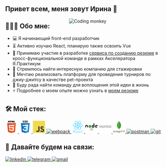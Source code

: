 <h2 align="left">
 <abc>
  <br>Привет всем, меня зовут Ирина 👋 <br>
 </abc>
</h2> 

<img align="right" src="https://knowledge-hub.com/wp-content/uploads/2022/02/Monkey_Kid_Coding.gif" alt="Coding monkey" width="300">
<h2 align="left">👩🏻‍💻 Обо мне:</h2> 

- :computer: Я начинающий front-end разработчик
- :hourglass_flowing_sand: Активно изучаю React, планирую также освоить Vue
- 💼 Принимаю участие в разработке [сервиса по созданию резюме](https://github.com/creating-and-editing-a-resume) в кросс-функциональной команде в рамках Акселератора Я.Практикум
- :dart: Стремлюсь найти интересную компанию для стажировки
- 🥋 Мечтаю реализовать платформу для проведения турниров по джиу-джитсу в качестве pet-проекта 
- :hugs: Буду рада найти команду для воплощения этой идеи в жизнь 
- :zap: Подробнее о моем опыте можно узнать в [моем резюме](https://github.com/IrinaSakhno/IrinaSakhno/blob/d33f02ce51e92e4ab1163524e25cdce1a3890b9e/cv.pdf)
<!-- - :mailbox: Как связаться со мной: <a href="https://www.linkedin.com/in/irina-sakhno-05076a241/" target="_blank">
      <img src="https://cdn-icons-png.flaticon.com/512/2504/2504799.png" width="30" height="30" alt="linkedin" />
    </a>
    <a href="https://t.me/IreneBabaeva" target="_blank">
      <img src="https://cdn-icons-png.flaticon.com/512/2111/2111646.png" width="30" height="30" alt="telegram" />
    </a> -->

<h2 align="left">🛠 Мой стек:</h2>
<p align="left">
    <a href="https://www.w3.org/html/" target="_blank"> <img src="https://raw.githubusercontent.com/devicons/devicon/master/icons/html5/html5-original-wordmark.svg" alt="html5" width="40" height="40"/> </a>
    <a href="https://www.w3schools.com/css/" target="_blank"> <img src="https://raw.githubusercontent.com/devicons/devicon/master/icons/css3/css3-original-wordmark.svg" alt="css3" width="40" height="40"/> </a>
    <a href="https://developer.mozilla.org/en-US/docs/Web/JavaScript" target="_blank"> <img src="https://raw.githubusercontent.com/devicons/devicon/master/icons/javascript/javascript-original.svg" alt="javascript" width="40" height="40"/> </a>
<a href="https://webpack.js.org/" target="_blank"> <img src="https://www.vectorlogo.zone/logos/js_webpack/js_webpack-icon.svg" alt="webpack" width="40" height="40"/> </a>
<a href="https://reactjs.org/" target="_blank"> <img src="https://raw.githubusercontent.com/devicons/devicon/master/icons/react/react-original-wordmark.svg" alt="react" width="40" height="40"/> </a>
      <a href="https://nodejs.org" target="_blank"> <img src="https://raw.githubusercontent.com/devicons/devicon/master/icons/nodejs/nodejs-original-wordmark.svg" alt="nodejs" width="40" height="40"/> </a>
    <a href="https://expressjs.com" target="_blank"> <img src="https://raw.githubusercontent.com/devicons/devicon/master/icons/express/express-original-wordmark.svg" alt="express" width="40" height="40"/> </a>
    <a href="https://www.mongodb.com/" target="_blank"> <img src="https://raw.githubusercontent.com/devicons/devicon/master/icons/mongodb/mongodb-original-wordmark.svg" alt="mongodb" width="40" height="40"/> </a>
<a href="https://www.postman.com/" target="_blank"> <img src="https://www.vectorlogo.zone/logos/getpostman/getpostman-icon.svg" alt="postman" width="40" height="40"/> </a>
<a href="https://git-scm.com/" target="_blank"> <img src="https://www.vectorlogo.zone/logos/git-scm/git-scm-icon.svg" alt="git" width="40" height="40"/> </a>
    </p>


<h2 align="left">💛 Давайте будем на связи: </h2>
<a href="https://www.linkedin.com/in/irina-sakhno-05076a241/" target="_blank">
  <img src="https://cdn-icons-png.flaticon.com/512/2504/2504799.png" width="30" height="30" alt="linkedin" />
</a>
<a href="https://t.me/IreneBabaeva" target="_blank">
  <img src="https://cdn-icons-png.flaticon.com/512/2111/2111646.png" width="30" height="30" alt="telegram" />
</a>
<a href="mailto:irenebabaeva@gmail.com" target="_blank">
  <img src="https://www.freepngimg.com/thumb/gmail/66398-vector-network-icons-computer-graphics-gmail-portable.png" width="30" height="30" alt="gmail" />
</a>



<!--
**IrinaSakhno/IrinaSakhno** is a ✨ _special_ ✨ repository because its `README.md` (this file) appears on your GitHub profile.

Here are some ideas to get you started:

- 🔭 I’m currently working on ...
- 🌱 I’m currently learning ...
- 👯 I’m looking to collaborate on ...
- 🤔 I’m looking for help with ...
- 💬 Ask me about ...
- 📫 How to reach me: ...
- 😄 Pronouns: ...
- ⚡ Fun fact: ...
-->

